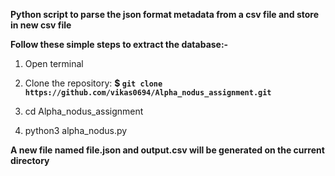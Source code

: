 **Python script to parse the json format metadata from a csv file and store in new csv file**

**Follow these simple steps to extract the database:-**

1. Open terminal
2. Clone the repository:
    **$ `git clone https://github.com/vikas0694/Alpha_nodus_assignment.git`**

3. cd Alpha_nodus_assignment
4. python3 alpha_nodus.py

**A new file named file.json and output.csv will be generated on the current directory**